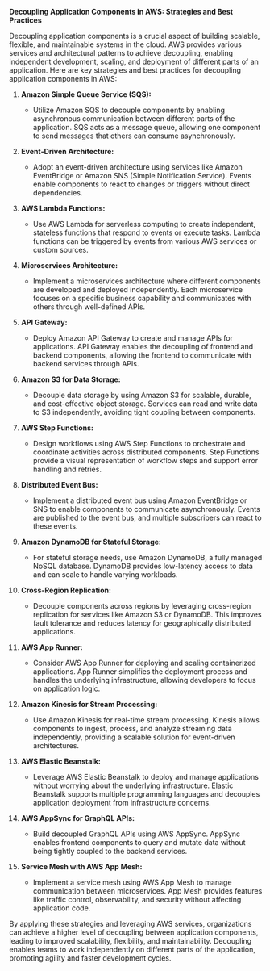 **Decoupling Application Components in AWS: Strategies and Best Practices**

Decoupling application components is a crucial aspect of building scalable, flexible, and maintainable systems in the cloud. AWS provides various services and architectural patterns to achieve decoupling, enabling independent development, scaling, and deployment of different parts of an application. Here are key strategies and best practices for decoupling application components in AWS:

1. **Amazon Simple Queue Service (SQS):**
   - Utilize Amazon SQS to decouple components by enabling asynchronous communication between different parts of the application. SQS acts as a message queue, allowing one component to send messages that others can consume asynchronously.

2. **Event-Driven Architecture:**
   - Adopt an event-driven architecture using services like Amazon EventBridge or Amazon SNS (Simple Notification Service). Events enable components to react to changes or triggers without direct dependencies.

3. **AWS Lambda Functions:**
   - Use AWS Lambda for serverless computing to create independent, stateless functions that respond to events or execute tasks. Lambda functions can be triggered by events from various AWS services or custom sources.

4. **Microservices Architecture:**
   - Implement a microservices architecture where different components are developed and deployed independently. Each microservice focuses on a specific business capability and communicates with others through well-defined APIs.

5. **API Gateway:**
   - Deploy Amazon API Gateway to create and manage APIs for applications. API Gateway enables the decoupling of frontend and backend components, allowing the frontend to communicate with backend services through APIs.

6. **Amazon S3 for Data Storage:**
   - Decouple data storage by using Amazon S3 for scalable, durable, and cost-effective object storage. Services can read and write data to S3 independently, avoiding tight coupling between components.

7. **AWS Step Functions:**
   - Design workflows using AWS Step Functions to orchestrate and coordinate activities across distributed components. Step Functions provide a visual representation of workflow steps and support error handling and retries.

8. **Distributed Event Bus:**
   - Implement a distributed event bus using Amazon EventBridge or SNS to enable components to communicate asynchronously. Events are published to the event bus, and multiple subscribers can react to these events.

9. **Amazon DynamoDB for Stateful Storage:**
   - For stateful storage needs, use Amazon DynamoDB, a fully managed NoSQL database. DynamoDB provides low-latency access to data and can scale to handle varying workloads.

10. **Cross-Region Replication:**
    - Decouple components across regions by leveraging cross-region replication for services like Amazon S3 or DynamoDB. This improves fault tolerance and reduces latency for geographically distributed applications.

11. **AWS App Runner:**
    - Consider AWS App Runner for deploying and scaling containerized applications. App Runner simplifies the deployment process and handles the underlying infrastructure, allowing developers to focus on application logic.

12. **Amazon Kinesis for Stream Processing:**
    - Use Amazon Kinesis for real-time stream processing. Kinesis allows components to ingest, process, and analyze streaming data independently, providing a scalable solution for event-driven architectures.

13. **AWS Elastic Beanstalk:**
    - Leverage AWS Elastic Beanstalk to deploy and manage applications without worrying about the underlying infrastructure. Elastic Beanstalk supports multiple programming languages and decouples application deployment from infrastructure concerns.

14. **AWS AppSync for GraphQL APIs:**
    - Build decoupled GraphQL APIs using AWS AppSync. AppSync enables frontend components to query and mutate data without being tightly coupled to the backend services.

15. **Service Mesh with AWS App Mesh:**
    - Implement a service mesh using AWS App Mesh to manage communication between microservices. App Mesh provides features like traffic control, observability, and security without affecting application code.

By applying these strategies and leveraging AWS services, organizations can achieve a higher level of decoupling between application components, leading to improved scalability, flexibility, and maintainability. Decoupling enables teams to work independently on different parts of the application, promoting agility and faster development cycles.

